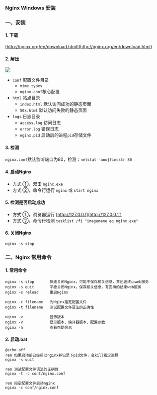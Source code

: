 ### Nginx Windows 安装

### 一、安装
#### 1. 下载
[http://nginx.org/en/download.html](http://nginx.org/en/download.html)

#### 2. 解压
![](https://fgq233.github.io/imgs/java/nginx1.png)

* `conf` 配置文件目录
  * `mime.types` 
  * `nginx.conf`核心配置
* `html` 站点目录
  * `index.html` 默认访问成功的静态页面
  * `50x.html`   默认访问失败的静态页面
* `logs` 日志目录
  * `access.log` 访问日志
  * `error.log`  错误日志
  * `nginx.pid`  启动后的进程`pid`存储文件

#### 3. 检测
`nginx.conf`默认监听端口为80，检测：`netstat -ano|findstr 80`


#### 4. 启动Nginx
* 方式 ①，双击 `nginx.exe`
* 方式 ②，命令行运行  `nginx` 或 `start nginx`

#### 5. 检测是否启动成功
* 方式 ①，浏览器运行 [http://127.0.0.1](http://127.0.0.1`)
* 方式 ②，命令行检测 `tasklist /fi "imagename eq nginx.exe"`

#### 6. 关闭Nginx
`nginx -s stop`

### 二、Nginx 常用命令
#### 1. 常用命令
```
nginx -s stop       快速关闭Nginx，可能不保存相关信息，并迅速终止web服务
nginx -s quit       平稳关闭Nginx，保存相关信息，有安排的结束web服务
nginx -s reload     重启Nginx

nginx -c filename   为Nginx指定配置文件
nginx -t filename   测试配置文件语法的正确性

nginx -v            显示版本
nginx -V            显示版本、编译器版本、配置参数
nginx -h            查看帮助信息
```

#### 2. 启动.bat
```
@echo off
rem 如果启动前已经启动nginx并记录下pid文件，会kill指定进程
nginx -s quit

rem 测试配置文件语法的正确性
nginx -t -c conf/nginx.conf

rem 指定配置文件启动nginx
nginx -c conf/nginx.conf
```
